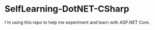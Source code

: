 # SelfLearning-DotNET-CSharp

I'm using this repo to help me experiment and learn with ASP.NET Core.